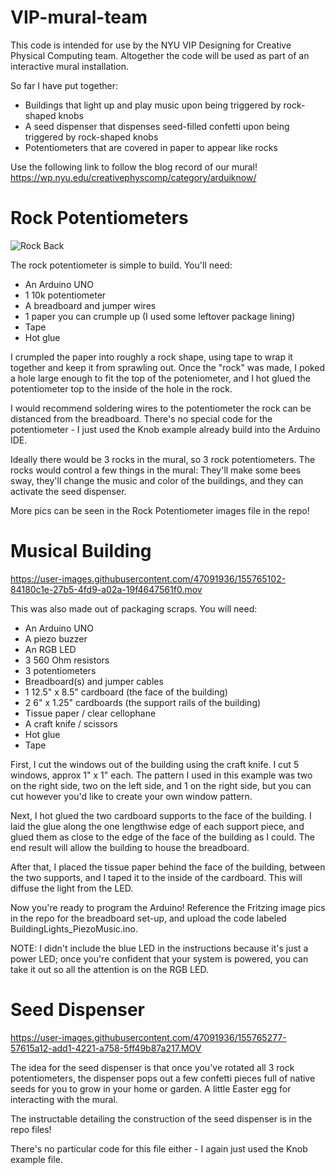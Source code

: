 # VIP-mural-team

This code is intended for use by the NYU VIP Designing for Creative Physical Computing team. Altogether the code will be used as part of an interactive mural installation. 

So far I have put together:

- Buildings that light up and play music upon being triggered by rock-shaped knobs
- A seed dispenser that dispenses seed-filled confetti upon being triggered by rock-shaped knobs
- Potentiometers that are covered in paper to appear like rocks

Use the following link to follow the blog record of our mural! https://wp.nyu.edu/creativephyscomp/category/arduiknow/

# Rock Potentiometers

![Rock Back](https://user-images.githubusercontent.com/47091936/155765830-ed309e3a-37f4-4175-8aad-912dcc22c998.jpg)

The rock potentiometer is simple to build. You'll need:

- An Arduino UNO
- 1 10k potentiometer
- A breadboard and jumper wires
- 1 paper you can crumple up (I used some leftover package lining)
- Tape
- Hot glue

I crumpled the paper into roughly a rock shape, using tape to wrap it together and keep it from sprawling out. Once the "rock" was made, I poked a hole large enough to fit the top of the poteniometer, and I hot glued the potentiometer top to the inside of the hole in the rock. 

I would recommend soldering wires to the potentiometer the rock can be distanced from the breadboard. There's no special code for the potentiometer - I just used the Knob example already build into the Arduino IDE. 

Ideally there would be 3 rocks in the mural, so 3 rock potentiometers. The rocks would control a few things in the mural: They'll make some bees sway, they'll change the music and color of the buildings, and they can activate the seed dispenser. 

More pics can be seen in the Rock Potentiometer images file in the repo! 

# Musical Building

https://user-images.githubusercontent.com/47091936/155765102-84180c1e-27b5-4fd9-a02a-19f4647561f0.mov

This was also made out of packaging scraps. You will need:

- An Arduino UNO
- A piezo buzzer
- An RGB LED
- 3 560 Ohm resistors
- 3 potentiometers
- Breadboard(s) and jumper cables
- 1 12.5" x 8.5" cardboard (the face of the building)
- 2 6" x 1.25" cardboards (the support rails of the building)
- Tissue paper / clear cellophane
- A craft knife / scissors
- Hot glue
- Tape

First, I cut the windows out of the building using the craft knife. I cut 5 windows, approx 1" x 1" each. The pattern I used in this example was two on the right side, two on the left side, and 1 on the right side, but you can cut however you'd like to create your own window pattern. 

Next, I hot glued the two cardboard supports to the face of the building. I laid the glue along the one lengthwise edge of each support piece, and glued them as close to the edge of the face of the building as I could. The end result will allow the building to house the breadboard. 

After that, I placed the tissue paper behind the face of the building, between the two supports, and I taped it to the inside of the cardboard. This will diffuse the light from the LED.

Now you're ready to program the Arduino! Reference the Fritzing image pics in the repo for the breadboard set-up, and upload the code labeled BuildingLights_PiezoMusic.ino.

NOTE: I didn't include the blue LED in the instructions because it's just a power LED; once you're confident that your system is powered, you can take it out so all the attention is on the RGB LED. 

# Seed Dispenser

https://user-images.githubusercontent.com/47091936/155765277-57615a12-add1-4221-a758-5ff49b87a217.MOV

The idea for the seed dispenser is that once you've rotated all 3 rock potentiometers, the dispenser pops out a few confetti pieces full of native seeds for you to grow in your home or garden. A little Easter egg for interacting with the mural. 

The instructable detailing the construction of the seed dispenser is in the repo files! 

There's no particular code for this file either - I again just used the Knob example file. 





